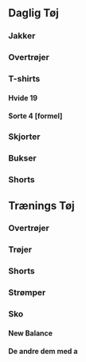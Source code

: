 ## Daglig Tøj
### Jakker
### Overtrøjer
### T-shirts
#### Hvide 19
#### Sorte 4 [formel]
### Skjorter
### Bukser
### Shorts

## Trænings Tøj
### Overtrøjer
### Trøjer
### Shorts
### Strømper
### Sko
#### New Balance 
#### De andre dem med a
